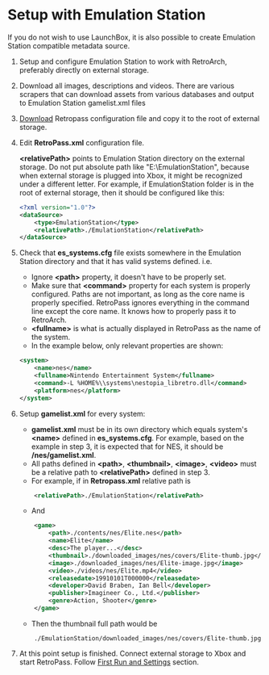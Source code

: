 # Setup with Emulation Station

If you do not wish to use LaunchBox, it is also possible to create Emulation Station compatible metadata source.

1. Setup and configure Emulation Station to work with RetroArch, preferably directly on external storage.

2. Download all images, descriptions and videos. There are various scrapers that can download assets from various databases and output to Emulation Station gamelist.xml files

3. [Download](/Docs/v1.5/RetroPass.xml) Retropass configuration file and copy it to the root of external storage.

4. Edit **RetroPass.xml** configuration file. 
	
	**\<relativePath>** points to Emulation Station directory on the external storage. Do not put absolute path like "E:\EmulationStation", because when external storage is plugged into Xbox, it might be recognized under a different letter. For example, if EmulationStation folder is in the root of external storage, then it should be configured like this:

	```XML
	<?xml version="1.0"?>
	<dataSource>
		<type>EmulationStation</type>
		<relativePath>./EmulationStation</relativePath>
	</dataSource>
	```

5. Check that **es_systems.cfg** file exists somewhere in the Emulation Station directory and that it has valid systems defined. i.e.
	- Ignore **\<path>** property, it doesn't have to be properly set.
	- Make sure that **\<command>** property for each system is properly configured. Paths are not important, as long as the core name is properly specified. RetroPass ignores everything in the command line except the core name. It knows how to properly pass it to RetroArch.
	- **\<fullname>** is what is actually displayed in RetroPass as the name of the system.
	- In the example below, only relevant properties are shown:

	```XML
	<system>
		<name>nes</name>
		<fullname>Nintendo Entertainment System</fullname>	
		<command>-L %HOME%\\systems\nestopia_libretro.dll</command>
		<platform>nes</platform>
	</system>
	```
6. Setup **gamelist.xml** for every system:
	- **gamelist.xml** must be in its own directory which equals system's **\<name>** defined in **es_systems.cfg**. For example, based on the example in step 3, it is expected that for NES, it should be **/nes/gamelist.xml**.
	- All paths defined in **\<path>**, **\<thumbnail>**, **\<image>**, **\<video>**  must be a relative path to **\<relativePath>** defined in step 3. 
	- For example, if in **Retropass.xml** relative path is 	
	```XML
		<relativePath>./EmulationStation</relativePath>
	```
	- And 
	```XML
		<game>
			<path>./contents/nes/Elite.nes</path>
			<name>Elite</name>
			<desc>The player...</desc>
			<thumbnail>./downloaded_images/nes/covers/Elite-thumb.jpg</thumbnail>
			<image>./downloaded_images/nes/Elite-image.jpg</image>
			<video>./videos/nes/Elite.mp4</video>
			<releasedate>19910101T000000</releasedate>
			<developer>David Braben, Ian Bell</developer>
			<publisher>Imagineer Co., Ltd.</publisher>
			<genre>Action, Shooter</genre>
		</game>
	```
	- Then the thumbnail full path would be
	```
		./EmulationStation/downloaded_images/nes/covers/Elite-thumb.jpg
	```
7. At this point setup is finished. Connect external storage to Xbox and start RetroPass. Follow [First Run and Settings](/README.md#first-run-and-settings) section.
